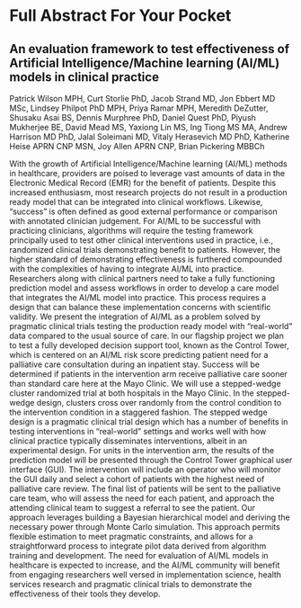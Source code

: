 # Full Abstract For Your Pocket

## An evaluation framework to test effectiveness of Artificial Intelligence/Machine learning (AI/ML) models in clinical practice

Patrick Wilson MPH, Curt Storlie PhD, Jacob Strand MD, Jon Ebbert MD MSc, Lindsey  Philpot PhD MPH, Priya Ramar MPH, Meredith DeZutter, Shusaku Asai BS, Dennis Murphree PhD, Daniel Quest PhD, Piyush Mukherjee BE, David Mead MS, Yaxiong Lin MS, Ing Tiong MS MA, Andrew Harrison MD PhD, Jalal Soleimani MD, Vitaly Herasevich MD PhD, Katherine Heise APRN CNP MSN, Joy Allen  APRN CNP, Brian Pickering MBBCh


With the growth of Artificial Intelligence/Machine learning (AI/ML) methods in healthcare, providers are poised to leverage vast amounts of data in the Electronic Medical Record (EMR) for the benefit of patients. Despite this increased enthusiasm, most research projects do not result in a production ready model that can be integrated into clinical workflows. Likewise, “success” is often defined as good external performance or comparison with annotated clinician judgement. For AI/ML to be successful with practicing clinicians, algorithms will require the testing framework principally used to test other clinical interventions used in practice, i.e., randomized clinical trials demonstrating benefit to patients.
However, the higher standard of demonstrating effectiveness is furthered compounded with the complexities of having to integrate AI/ML into practice. Researchers along with clinical partners need to take a fully functioning prediction model and assess workflows in order to develop a care model that integrates the AI/ML model into practice. This process requires a design that can balance these implementation concerns with scientific validity.
We present the integration of AI/ML as a problem solved by pragmatic clinical trials testing the production ready model with “real-world” data compared to the usual source of care.
In our flagship project we plan to test a fully developed decision support tool, known as the Control Tower, which is centered on an AI/ML risk score predicting patient need for a palliative care consultation during an inpatient stay. Success will be determined if patients in the intervention arm receive palliative care sooner than standard care here at the Mayo Clinic.
We will use a stepped-wedge cluster randomized trial at both hospitals in the Mayo Clinic. In the stepped-wedge design, clusters cross over randomly from the control condition to the intervention condition in a staggered fashion. The stepped wedge design is a pragmatic clinical trial design which has a number of benefits in testing interventions in “real-world” settings and works well with how clinical practice typically disseminates interventions, albeit in an experimental design. 
For units in the intervention arm, the results of the prediction model will be presented through the Control Tower graphical user interface (GUI). The intervention will include an operator who will monitor the GUI daily and select a cohort of patients with the highest need of palliative care review. The final list of patients will be sent to the palliative care team, who will assess the need for each patient, and approach the attending clinical team to suggest a referral to see the patient. 
Our approach leverages building a Bayesian hierarchical model and deriving the necessary power through Monte Carlo simulation. This approach permits flexible estimation to meet pragmatic constraints, and allows for a straightforward process to integrate pilot data derived from algorithm training and development. 
The need for evaluation of AI/ML models in healthcare is expected to increase, and the AI/ML community will benefit from engaging researchers well versed in implementation science, health services research and pragmatic clinical trials to demonstrate the effectiveness of their tools they develop.